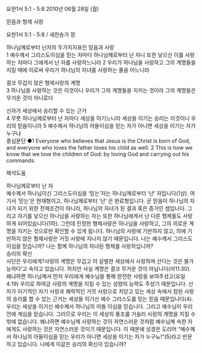 요한1서 5:1 - 5:8 
2010년 06월 28일 (월)

믿음과 형제 사랑



요한1서 5:1 - 5:8 / 새찬송가  장


하나님께로부터 난자의 두가지지표인 믿음과 사랑  
1 예수께서 그리스도이심을 믿는 자마다 하나님께로부터 난 자니 또한 낳으신 이를 사랑하는 자마다 그에게서 난 자를 사랑하느니라 2 우리가 하나님을 사랑하고 그의 계명들을 지킬 때에 이로써 우리가 하나님의 자녀를 사랑하는 줄을 아느니라  

결코 무겁지 않은 형제사랑의 계명  
3 하나님을 사랑하는 것은 이것이니 우리가 그의 계명들을 지키는 것이라 그의 계명들은 무거운 것이 아니로다  

신자가 세상에서 승리할 수 있는 근거  
4 무릇 하나님께로부터 난 자마다 세상을 이기느니라 세상을 이기는 승리는 이것이니 우리의 믿음이니라 5  예수께서 하나님의 아들이심을 믿는 자가 아니면 세상을 이기는 자가 누구냐   
중심문단 ●1 Everyone who believes that Jesus is the Christ is born of God, and everyone who loves the father loves his child as well. 2 This is how we know that we love the children of God: by loving God and carrying out his commands.

해석도움





하나님께로부터 난 자   
예수께서 하나님이신 그리스도이심을 ‘믿는’자는 하나님께로부터 ‘난’ 자입니다(1상). 여기서 ‘믿는’은 현재형이고, 하나님께로부터 ‘난’ 은 완료형입니다. 곧 믿음이 하나님의 자녀가 되기 위한 전제조건이 아니라, 하나님의 자녀가 된 결과 혹은 증거인 셈입니다. 그리고 자기를 낳으신 하나님을 사랑하는 자는 또한 하나님에게서 난 다른 형제들도 사랑하게 되어있습니다(1하). 그런데 진정한 형제사랑은 하나님을 사랑하고, 그의 의로운 계명을 지키는 것으로만 확인할 수 있게 됩니다. 하나님의 사랑에 기반하지 않고, 의에 기반하지 않은 형제사랑은 거짓 사랑에 지나지 않기 때문입니다. 나는 예수께서 그리스도이심을 믿습니까? 나는 함께 하나님의 자녀된 형제를 사랑하십니까?   
승리의 확신   
사단은 우리에게?사랑의 계명은 무겁고 이 살벌한 세상에서 사랑하며 산다는 것은 불가능하다’고 속이고 있습니다. 하지만 사실 계명은 결코 무거운 것이 아닙니다(마11:30). 왜냐하면 하나님께서 먼저 우리에게 예수님을 통해 완전한 사랑을 보여주셨고(요일 4:19) 우리로 하여금 사랑의 계명을 지킬 수 있는 성령의 능력도 주셨기 때문입니다. 신자가 이기적인 자기 사랑과 쾌락적인 거짓 사랑으로 치닫고 있는 세상 속에서 참된 사랑의 승리를 할 수 있는 근거는 세상을 이기신 예수 그리스도를 믿는 믿음 때문입니다(4). 우리는 세상을 이기신 예수께서 하나님의 아들 이심을 믿습니다. 그리고 예수님이 우리 안에 계심을 믿습니다. 그러므로 우리는 이 세상의 풍조를 거슬러 사랑의 계명을 지킬 수 밖에 없습니다. 왜냐하면 예수님께 사랑하는 것이 자연스러운 것처럼 예수님께 속한 자에게도 사랑하는 것은 자연스러운 것이기 때문입니다. 이 때문에 성경은 도리어 “예수께서 하나님의 아들이심을 믿는 우리가 아니면 세상을 이기는 자가 누구뇨!”(5)라고 반문하고 있습니다. 나에게 이같은 승리의 확신이 있습니까?